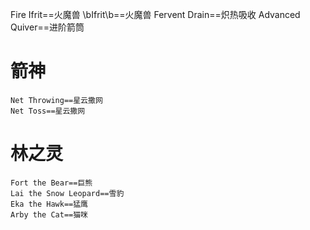 Fire Ifrit==火魔兽
\bIfrit\b==火魔兽
Fervent Drain==炽热吸收
Advanced Quiver==进阶箭筒




# 箭神
	Net Throwing==星云撒网
	Net Toss==星云撒网
# 林之灵
	Fort the Bear==巨熊
	Lai the Snow Leopard==雪豹
	Eka the Hawk==猛鹰
	Arby the Cat==猫咪